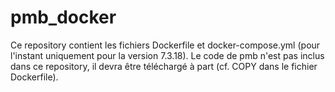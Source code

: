 # pmb_docker

Ce repository contient les fichiers Dockerfile et docker-compose.yml (pour l'instant uniquement pour la version 7.3.18).
Le code de pmb n'est pas inclus dans ce repository, il devra être téléchargé à part (cf. COPY dans le fichier Dockerfile).
